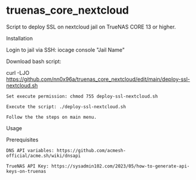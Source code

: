 # truenas_core_nextcloud
Script to deploy SSL on nextcloud jail on TrueNAS CORE 13 or higher.

Installation

  Login to jail via SSH: iocage console "Jail Name"
	
  Download bash script:

  curl -LJO https://github.com/nn0x96a/truenas_core_nextcloud/edit/main/deploy-ssl-nextcloud.sh
  
	Set execute permission: chmod 755 deploy-ssl-nextcloud.sh
  
	Execute the script: ./deploy-ssl-nextcloud.sh
  
	Follow the the steps on main menu.
	
Usage
	
Prerequisites 
	
	DNS API variables: https://github.com/acmesh-official/acme.sh/wiki/dnsapi
	
	TrueNAS API Key: https://sysadmin102.com/2023/05/how-to-generate-api-keys-on-truenas

  
